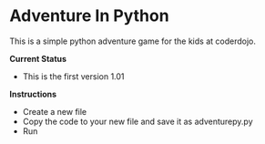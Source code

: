 Adventure In Python
========================
This is a simple python adventure game for the kids at coderdojo.

**Current Status**

* This is the first version 1.01

**Instructions**

* Create a new file
* Copy the code to your new file and save it as adventurepy.py 
* Run


